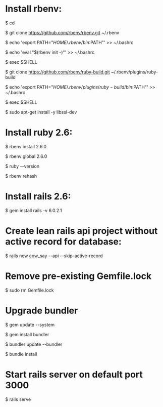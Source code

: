# Install rbenv:

$ cd

$ git clone https://github.com/rbenv/rbenv.git ~/.rbenv

$ echo 'export PATH="$HOME/.rbenv/bin:$PATH"' >> ~/.bashrc

$ echo 'eval "$(rbenv init -)"' >> ~/.bashrc

$ exec $SHELL

$ git clone https://github.com/rbenv/ruby-build.git ~/.rbenv/plugins/ruby-build

$ echo 'export PATH="$HOME/.rbenv/plugins/ruby-build/bin:$PATH"' >> ~/.bashrc

$ exec $SHELL

$ sudo apt-get install -y libssl-dev

# Install ruby 2.6:

$ rbenv install 2.6.0

$ rbenv global 2.6.0

$ ruby --version

$ rbenv rehash

# Install rails 2.6:

$ gem install rails -v 6.0.2.1

# Create lean rails api project without active record for database:

$ rails new cow_say --api --skip-active-record

# Remove pre-existing Gemfile.lock

$ sudo rm Gemfile.lock

# Upgrade bundler

$ gem update --system

$ gem install bundler

$ bundler update --bundler

$ bundle install

# Start rails server on default port 3000

$ rails serve

